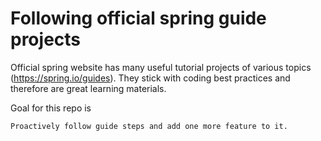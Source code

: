 # Following official spring guide projects

Official spring website has many useful tutorial projects of various topics (https://spring.io/guides).
They stick with coding best practices and therefore are great learning materials.

Goal for this repo is
```
Proactively follow guide steps and add one more feature to it.
```
